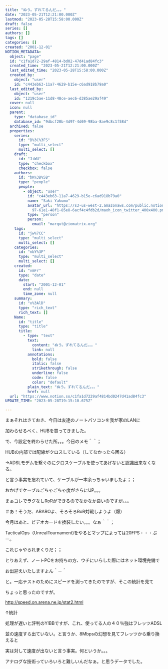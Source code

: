 ```yaml
---
title: "ぬう。ずれてるんだ。。。"
date: "2023-05-21T12:21:00.000Z"
lastmod: "2023-05-28T15:58:00.000Z"
draft: false
series: []
authors: []
tags: []
categories: []
created: "2001-12-01"
NOTION_METADATA:
  object: "page"
  id: "c1fa1d72-29af-4814-bd02-47d41ad84fc3"
  created_time: "2023-05-21T12:21:00.000Z"
  last_edited_time: "2023-05-28T15:58:00.000Z"
  created_by:
    object: "user"
    id: "c443eb63-11a7-4629-b15e-c6ad918b79a0"
  last_edited_by:
    object: "user"
    id: "1219c5ae-11d8-48ce-aec6-d385ae29af49"
  cover: null
  icon: null
  parent:
    type: "database_id"
    database_id: "9dbcf20b-4d97-4d69-98ba-8ae9c8c1f58d"
  archived: false
  properties:
    series:
      id: "B%3C%3FS"
      type: "multi_select"
      multi_select: []
    draft:
      id: "JiWU"
      type: "checkbox"
      checkbox: false
    authors:
      id: "bK%3B%5B"
      type: "people"
      people:
        - object: "user"
          id: "c443eb63-11a7-4629-b15e-c6ad918b79a0"
          name: "Saki Yakumo"
          avatar_url: "https://s3-us-west-2.amazonaws.com/public.notion-static.com/3ad1c4\
            97-61e1-48f1-85e8-6acf4c4fdb2d/maoh_icon_twitter_400x400.png"
          type: "person"
          person:
            email: "marqut@ziomatrix.org"
    tags:
      id: "jw%7CC"
      type: "multi_select"
      multi_select: []
    categories:
      id: "nbY%3F"
      type: "multi_select"
      multi_select: []
    created:
      id: "vmFr"
      type: "date"
      date:
        start: "2001-12-01"
        end: null
        time_zone: null
    summary:
      id: "x%3AlD"
      type: "rich_text"
      rich_text: []
    Name:
      id: "title"
      type: "title"
      title:
        - type: "text"
          text:
            content: "ぬう。ずれてるんだ。。。"
            link: null
          annotations:
            bold: false
            italic: false
            strikethrough: false
            underline: false
            code: false
            color: "default"
          plain_text: "ぬう。ずれてるんだ。。。"
          href: null
  url: "https://www.notion.so/c1fa1d7229af4814bd0247d41ad84fc3"
UPDATE_TIME: "2023-05-28T19:15:10.675Z"

---
```

<link rel="stylesheet" href="https://cdn.jsdelivr.net/npm/katex@0.16.2/dist/katex.min.css" integrity="sha384-bYdxxUwYipFNohQlHt0bjN/LCpueqWz13HufFEV1SUatKs1cm4L6fFgCi1jT643X" crossorigin="anonymous">


まぁそれはさておき、今日は友達のノートパソコンを我が家のLANに


加わらせるべく、HUBを買ってきました。


で、今設定を終わらせた所。。。今日のメモ＾＾；


HUBの内部では配線がクロスしている（してなかったら困る）


→ADSLモデムを繋ぐのにクロスケーブルを使ってあげないと認識出来なくなる。


と言う事実を忘れていて、ケーブルが一本余っちゃいましたよ；；


おかげでケーブルごちゃごちゃ度がさらにUP。。。


まぁコレでラグなしRoRができるのでなかなか良いのですが。。。


＃あ！そうだ、ARAROよ、そろそろRoR対戦しようよ（爆）


今月はあと、ビデオカードを換装したい。。。なぁ＾＾；


TacticalOps（UnrealTournament)をやるとマップによっては20FPS・・・ぶー。


これじゃやられまくりだ；；


とりあえず、ノートPCをお持ちの方、ウチにいらした際にはネット環境完備で


お出迎えいたしますよん＾－＾


と。一応テストのためにスピードを測ってきたのですが、そこの統計を見て


ちょっと思ったのですが。


http://speed.on.arena.ne.jp/stat2.html


↑統計


処理が遅いと評判のY!BBですが、これ、使ってる人の４０％強はフレッツADSL


並の速度すら出ていない。と言うか、8Mbpsの幻想を見てフレッツから乗り換えると


実は対して速度が出ないと言う事実。何というか。。。


アナログな技術っていろいろと難しいんだなぁ。と思うデータでした。

